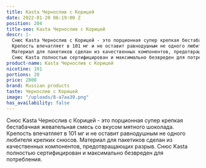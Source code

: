 ```yaml
---
title: Kasta Чернослив с Корицей
date: 2022-01-20 06:19:00 Z
position: 204
title-seo: Kasta Чернослив с Корицей
descr: |-
  Снюс Kasta Чернослив с Корицей - это порционная супер крепкая бестабачная жевательная смесь со вкусом мятного шоколада.
  Крепость впечатляет в 101 мг и не оставит равнодушным не одного любителя крепких снюсов.
  Материал для пакетиков сделан из качественных компонентов, предотвращающих разрыв.
  Снюс Kasta полностью сертифицирован и максимально безвреден для потребления.
product-name: Kasta Чернослив с Корицей
nicotine: 101
portions: 20
price: 2800
brand: Russian products
taste: Чернослив с Корицей
image: "/uploads/8-a7aa39.png"
has_availability: false
---
```


Снюс Kasta Чернослив с Корицей - это порционная супер крепкая бестабачная жевательная смесь со вкусом мятного шоколада.
Крепость впечатляет в 101 мг и не оставит равнодушным не одного любителя крепких снюсов.
Материал для пакетиков сделан из качественных компонентов, предотвращающих разрыв.
Снюс Kasta полностью сертифицирован и максимально безвреден для потребления.